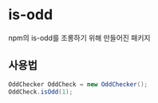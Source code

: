 # is-odd
npm의 is-odd를 조롱하기 위해 만들어진 패키지
## 사용법
```cs
OddChecker OddCheck = new OddChecker();
OddCheck.isOdd(1);
```
